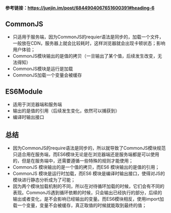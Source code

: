 #### 参考链接：https://juejin.im/post/6844904067651600391#heading-6

## CommonJS
- 只适用于服务端，因为CommonJS的requier语法是同步的，加载一个文件，一般放在CDN，服务器上就会比较耗时，这样浏览器就会出现卡顿状态；影响用户体验；
- CommonJS模块输出的是值的拷贝（一旦输出了某个值，后续发生改变，无法得知）
- CommonJS模块是运行是加载
- CommonJS加载一个变量会被缓存

## ES6Module
- 适用于浏览器端和服务端
- 输出的是值的引用（后续发生变化，依然可以捕获到）
- 编译时输出接口

## 总结
- 因为CommonJS的require语法是同步的，所以就导致了CommonJS模块规范只适合用在服务端，而ES6模块无论是在浏览器端还是服务端都是可以使用的，但是在服务端中，还需要遵循一些特殊的规则才能使用；
- CommonJS 模块输出的是一个值的拷贝，而ES6 模块输出的是值的引用；
- CommonJS 模块是运行时加载，而ES6 模块是编译时输出接口，使得对JS的模块进行静态分析成为了可能；
- 因为两个模块加载机制的不同，所以在对待循环加载的时候，它们会有不同的表现。CommonJS遇到循环依赖的时候，只会输出已经执行的部分，后续的输出或者变化，是不会影响已经输出的变量。而ES6模块相反，使用import加载一个变量，变量不会被缓存，真正取值的时候就能取到最终的值；
